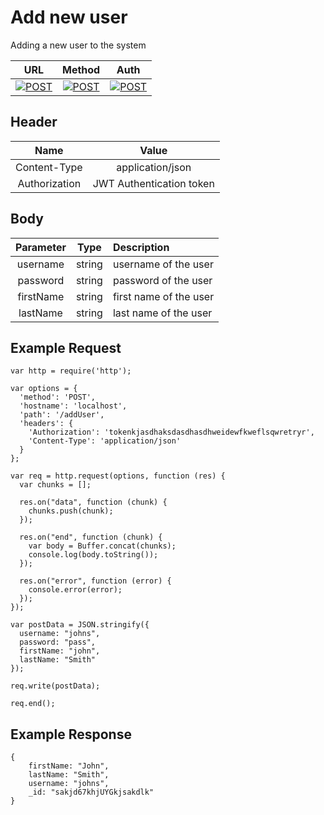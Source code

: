 # Add new user

Adding a new user to the system

| URL           | Method        | Auth  |
| :-----------: |:-------------:| :----:|
| [![POST](https://img.shields.io/badge//addUser--black.svg)]() | [![POST](https://img.shields.io/badge/POST-orange.svg)]() | [![POST](https://img.shields.io/badge/YES-brightgreen.svg)]() |


## Header

| Name          | Value        |
| :-----------: |:-------------:|
| Content-Type | application/json |
| Authorization | JWT Authentication token |


## Body

| Parameter     | Type          | Description  |
| :-----------: |:-------------:| :-----------|
| username      | string        | username of the user  |
| password      | string        | password of the user  |
| firstName     | string        | first name of the user  |
| lastName      | string        | last name of the user  |



## Example Request
```
var http = require('http');

var options = {
  'method': 'POST',
  'hostname': 'localhost',
  'path': '/addUser',
  'headers': {
    'Authorization': 'tokenkjasdhaksdasdhasdhweidewfkweflsqwretryr',
    'Content-Type': 'application/json'
  }
};

var req = http.request(options, function (res) {
  var chunks = [];

  res.on("data", function (chunk) {
    chunks.push(chunk);
  });

  res.on("end", function (chunk) {
    var body = Buffer.concat(chunks);
    console.log(body.toString());
  });

  res.on("error", function (error) {
    console.error(error);
  });
});

var postData = JSON.stringify({
  username: "johns",
  password: "pass",
  firstName: "john",
  lastName: "Smith"
});

req.write(postData);

req.end();
```

## Example Response
```
{
    firstName: "John",
    lastName: "Smith",
    username: "johns",
    _id: "sakjd67khjUYGkjsakdlk"
}
```

